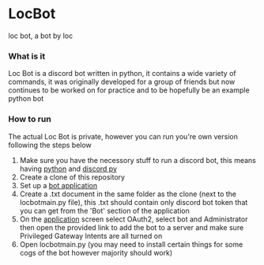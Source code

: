 # LocBot
loc bot, a bot by loc

### What is it
Loc Bot is a discord bot written in python, it contains a wide variety of commands, it was originally developed for a group of friends but now continues to be worked on for practice and to be hopefully be an example python bot 

### How to run
The actual Loc Bot is private, however you can run you're own version following the steps below
1. Make sure you have the necessory stuff to run a discord bot, this means having [python](https://www.python.org/) and [discord py](https://discordpy.readthedocs.io/en/latest/intro.html)
2. Create a clone of this repository
3. Set up a [bot application](https://discord.com/developers/applications)
4. Create a .txt document in the same folder as the clone (next to the locbotmain.py file), this .txt should contain only discord bot token that you can get from the 'Bot' section of the application
5. On the [application](https://discord.com/developers/applications) screen select OAuth2, select bot and Administrator then open the provided link to add the bot to a server and make sure Privileged Gateway Intents are all turned on
6. Open locbotmain.py (you may need to install certain things for some cogs of the bot however majority should work)
